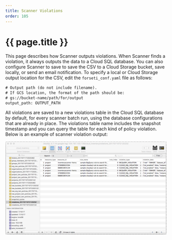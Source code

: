 ```yaml
---
title: Scanner Violations
order: 105
---
```


# {{ page.title }}

This page describes how Scanner outputs violations. When Scanner finds a
violation, it always outputs the data to a Cloud SQL database. You
can also configure Scanner to save to save the CSV to a Cloud Storage bucket,
save locally, or send an email notification. To specify a local or Cloud Storage
output location for the CSV, edit the `forseti_conf.yaml` file as follows:

```
# Output path (do not include filename).
# If GCS location, the format of the path should be:
# gs://bucket-name/path/for/output
output_path: OUTPUT_PATH
```

All violations are saved to a new violations table in the Cloud SQL database
by default, for every scanner batch run, using the database configurations that
are already in place. The violations table name includes the snapshot timestamp
and you can query the table for each kind of policy violation. Below is an
example of scanner violation output:

![scanner violation output table](../../images/quickstarts/scanner-output.png)
